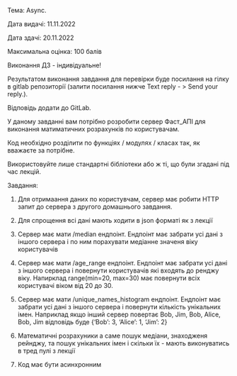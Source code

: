 Тема: Async.

Дата видачі: 11.11.2022

Дата здачі: 20.11.2022

Максимальна оцінка: 100 балів

Виконання ДЗ - індивідуальне!

Результатом виконання завдання для перевірки буде посилання на гілку в gitlab репозиторії (залити посилання нижче Text reply - > Send your reply.). 



Відповідь додати до GitLab. 



У даному завданні вам потрібно розробити сервер Фаст_АПІ для виконання матиматичних розрахунків по користувачам.

Код необхідно розділити по функціях / модулях / класах так, як вважаєте за потрібне.

Використовуйте лише стандартні бібліотеки або ж ті, що були згадані під час лекцій.

Завдання:

1. Для отримаання даних по користувчам, сервер має робити HTTP запит до сервера з другого домашнього завдання.

2. Для спрощення всі дані мають ходити в json форматі як з лекції

3. Сервер має мати /median ендпоінт. Ендпоінт має забрати усі дані з іншого сервера і по ним порахувати медіанне значеня віку користувачів

4. Сервер має мати /age_range ендпоінт. Ендпоінт має забрати усі дані з іншого сервера і повернути користувачів які входять до ренджу віку. Напирклад range(min=20, max=30) має повернути всіх користувачі віком від 20 до 30.

5. Сервер має мати /unique_names_histogram ендпоінт. Ендпоінт має забрати усі дані з іншого сервера і повернути кількість унікальних імен. Наприклад якщо інший сервер повертає Bob, Jim, Bob, Alice, Bob, Jim відповідь буде {‘Bob’: 3, ‘Alice’: 1, ‘Jim’: 2}

6. Математичні розрахуники а саме пошук медіани, знаходженя рейнджу, та пошук унікальних імен і скільки їх - мають виконуватись в тред пулі з лекції

7. Код має бути асинхронним
